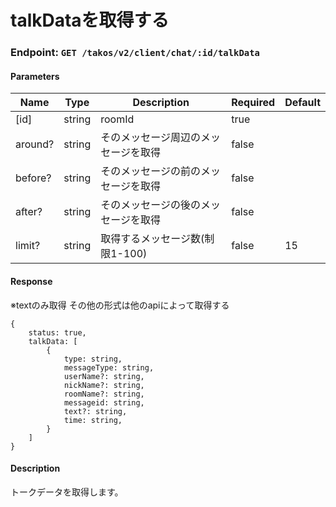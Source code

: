 # talkDataを取得する

### Endpoint: `GET /takos/v2/client/chat/:id/talkData`

#### Parameters

| Name    | Type   | Description                          | Required | Default |
| ------- | ------ | ------------------------------------ | -------- | ------- |
| [id]    | string | roomId                               | true     |         |
| around? | string | そのメッセージ周辺のメッセージを取得 | false    |         |
| before? | string | そのメッセージの前のメッセージを取得 | false    |         |
| after?  | string | そのメッセージの後のメッセージを取得 | false    |         |
| limit?  | string | 取得するメッセージ数(制限1-100)      | false    | 15      |

#### Response

※textのみ取得 その他の形式は他のapiによって取得する

```
{
    status: true,
    talkData: [
        {
            type: string,
            messageType: string,
            userName?: string,
            nickName?: string,
            roomName?: string,
            messageid: string,
            text?: string,
            time: string,
        }
    ]
}
```

#### Description

トークデータを取得します。
